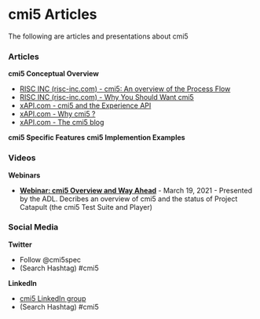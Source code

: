 # cmi5 Articles

The following are articles and presentations about cmi5

### Articles

**cmi5 Conceptual Overview**
  * [RISC INC (risc-inc.com) - cmi5: An overview of the Process Flow](https://risc-inc.com/cmi5-overview-process-flow/)
  * [RISC INC (risc-inc.com) - Why You Should Want cmi5](https://risc-inc.com/why-you-should-want-cmi5/)
  * [xAPI.com - cmi5 and the Experience API](https://xapi.com/cmi5/)
  * [xAPI.com - Why cmi5 ?](https://xapi.com/blog/why-use-cmi5/)
  * [xAPI.com - The cmi5 blog](https://xapi.com/blog/category/cmi5/)

**cmi5 Specific Features**
**cmi5 Implemention Examples**


### Videos

**Webinars**

* **[Webinar: cmi5 Overview and Way Ahead](https://www.youtube.com/watch?v=JSIXnw3hoOg)** - March 19, 2021 - Presented by the ADL.   Decribes an overview of cmi5 and the status of Project Catapult (the cmi5 Test Suite and Player)

### Social Media

**Twitter**
  * Follow @cmi5spec 
  * (Search Hashtag) #cmi5

**LinkedIn**
  * [cmi5 LinkedIn group](https://www.linkedin.com/groups/3943740/)
  * (Search Hashtag) #cmi5
